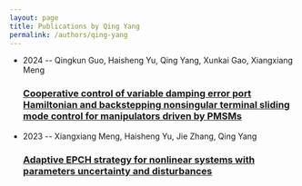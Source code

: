 ```yaml
---
layout: page
title: Publications by Qing Yang
permalink: /authors/qing-yang
---
```


<ul class="post-list">
<li><span class='post-meta'>2024 -- Qingkun Guo, Haisheng Yu, Qing Yang, Xunkai Gao, Xiangxiang Meng</span><h3><a class='post-link' href="{{ site.baseurl }}/cooperative-control-of-variable-damping-error-port-hamiltonian-and-backstepping-nonsingular-terminal-sliding-mode-control-for-manipulators-driven-by-pmsms">Cooperative control of variable damping error port Hamiltonian and backstepping nonsingular terminal sliding mode control for manipulators driven by PMSMs</a></h3></li>
<li><span class='post-meta'>2023 -- Xiangxiang Meng, Haisheng Yu, Jie Zhang, Qing Yang</span><h3><a class='post-link' href="{{ site.baseurl }}/adaptive-epch-strategy-for-nonlinear-systems-with-parameters-uncertainty-and-disturbances">Adaptive EPCH strategy for nonlinear systems with parameters uncertainty and disturbances</a></h3></li>

</ul>
